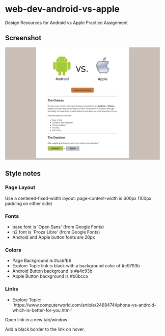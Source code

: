 # web-dev-android-vs-apple
Design Resources for Android vs Apple Practice Assignment

<h2>Screenshot</h2>
<img src="images/android-vs-apple-screenshot.png"
>

<h2>Style notes</h2>

<h3>Page Layout</h3>
<p>Use a centered-fixed-width layout: page-content-width is 600px (100px padding on either side)</p>

<h3>Fonts</h3>
<ul>
  <li>base font is 'Open Sans' (from Google Fonts)</li>
  <li>h2 font is 'Proza Libre' (from Google Fonts)</li>
  <li>Android and Apple button fonts are 20px</li>
</ul>

<h3>Colors</h3>
<ul>
  <li>Page Background is #cabfb6</li>
  <li>Explore Topic link is black with a background color of #c9793b</li>
  <li>Android Button background is #a4c93b</li>
  <li>Apple Button background is #b6bcca</li>
</ul>

<h3>Links</h3>
<ul>
  <li>Explore Topic: 'https://www.computerworld.com/article/2468474/iphone-vs-android-which-is-better-for-you.html'</li>
</ul>

<p>Open link in a new tab/window</p>
<p>Add a black border to the link on hover.</p>
